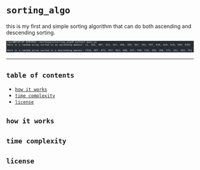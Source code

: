 # `sorting_algo`

this is my first and simple sorting algorithm that can do both ascending and descending sorting.

<img src="./example.png" />

---

## `table of contents`
- [`how it works`]()
- [`time complexity`]()
- [`license`]()

## `how it works`

## `time complexity`

## `license`

